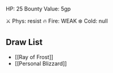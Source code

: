 HP: 25
Bounty Value: 5gp

⚔️ Phys: resist
🔥 Fire: WEAK
❄️ Cold: null

## Draw List
- [[Ray of Frost]]
- [[Personal Blizzard]]